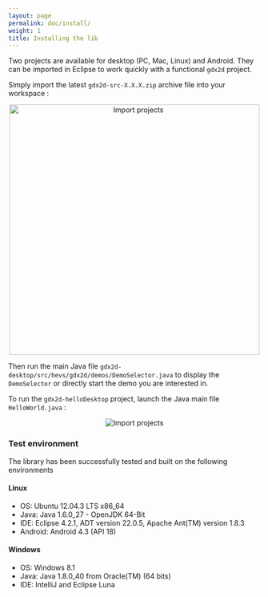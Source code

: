 ```yaml
---
layout: page
permalink: doc/install/
weight: 1
title: Installing the lib
---
```


Two projects are available for desktop (PC, Mac, Linux) and Android. They can be imported in Eclipse to work quickly with a functional `gdx2d` project.

Simply import the latest `gdx2d-src-X.X.X.zip` archive file into your workspace :

<center>
    <img alt="Import projects" height="500" src="{{ site.baseurl }}/assets/doc/import.png">
</center>

Then run the main Java file `gdx2d-desktop/src/hevs/gdx2d/demos/DemoSelector.java` to display the `DemoSelector` or directly start the demo you are interested in.

To run the `gdx2d-helloDesktop` project, launch the Java main file `HelloWorld.java` :

<center>
    <img alt="Import projects" src="{{ site.baseurl }}/assets/doc/hello-world-students.png">
</center>

### Test environment
The library has been successfully tested and built on the following environments

#### Linux
* OS: Ubuntu 12.04.3 LTS x86_64
* Java: Java 1.6.0_27 - OpenJDK 64-Bit
* IDE: Eclipse 4.2.1, ADT version 22.0.5, Apache Ant(TM) version 1.8.3
* Android: Android 4.3 (API 18)

#### Windows
* OS: Windows 8.1
* Java: Java 1.8.0_40 from Oracle(TM) (64 bits)
* IDE: IntelliJ and Eclipse Luna
